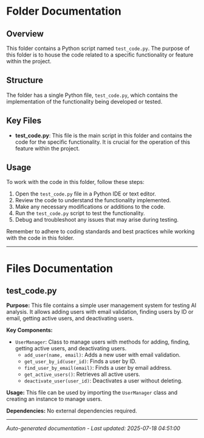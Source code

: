 # Folder Documentation

## Overview
This folder contains a Python script named `test_code.py`. The purpose of this folder is to house the code related to a specific functionality or feature within the project.

## Structure
The folder has a single Python file, `test_code.py`, which contains the implementation of the functionality being developed or tested.

## Key Files
- **test_code.py**: This file is the main script in this folder and contains the code for the specific functionality. It is crucial for the operation of this feature within the project.

## Usage
To work with the code in this folder, follow these steps:
1. Open the `test_code.py` file in a Python IDE or text editor.
2. Review the code to understand the functionality implemented.
3. Make any necessary modifications or additions to the code.
4. Run the `test_code.py` script to test the functionality.
5. Debug and troubleshoot any issues that may arise during testing.

Remember to adhere to coding standards and best practices while working with the code in this folder.

---

# Files Documentation

## test_code.py

**Purpose:** This file contains a simple user management system for testing AI analysis. It allows adding users with email validation, finding users by ID or email, getting active users, and deactivating users.

**Key Components:**
- `UserManager`: Class to manage users with methods for adding, finding, getting active users, and deactivating users.
  - `add_user(name, email)`: Adds a new user with email validation.
  - `get_user_by_id(user_id)`: Finds a user by ID.
  - `find_user_by_email(email)`: Finds a user by email address.
  - `get_active_users()`: Retrieves all active users.
  - `deactivate_user(user_id)`: Deactivates a user without deleting.

**Usage:** This file can be used by importing the `UserManager` class and creating an instance to manage users.

**Dependencies:** No external dependencies required.

---
*Auto-generated documentation - Last updated: 2025-07-18 04:51:00*
